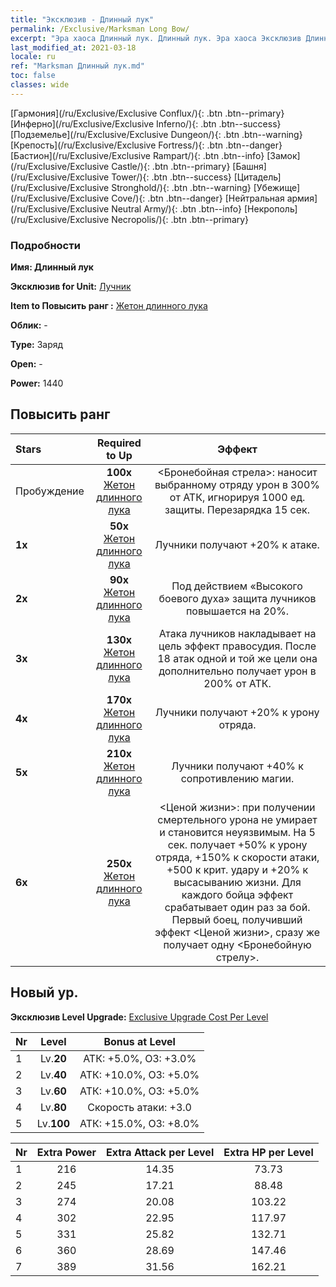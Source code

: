 ```yaml
---
title: "Эксклюзив - Длинный лук"
permalink: /Exclusive/Marksman Long Bow/
excerpt: "Эра хаоса Длинный лук. Длинный лук. Эра хаоса Эксклюзив Длинный лук. Лучник Эксклюзив."
last_modified_at: 2021-03-18
locale: ru
ref: "Marksman Длинный лук.md"
toc: false
classes: wide
---
```

 [Гармония](/ru/Exclusive/Exclusive Conflux/){: .btn .btn--primary} [Инферно](/ru/Exclusive/Exclusive Inferno/){: .btn .btn--success} [Подземелье](/ru/Exclusive/Exclusive Dungeon/){: .btn .btn--warning} [Крепость](/ru/Exclusive/Exclusive Fortress/){: .btn .btn--danger} [Бастион](/ru/Exclusive/Exclusive Rampart/){: .btn .btn--info} [Замок](/ru/Exclusive/Exclusive Castle/){: .btn .btn--primary} [Башня](/ru/Exclusive/Exclusive Tower/){: .btn .btn--success} [Цитадель](/ru/Exclusive/Exclusive Stronghold/){: .btn .btn--warning} [Убежище](/ru/Exclusive/Exclusive Cove/){: .btn .btn--danger} [Нейтральная армия](/ru/Exclusive/Exclusive Neutral Army/){: .btn .btn--info} [Некрополь](/ru/Exclusive/Exclusive Necropolis/){: .btn .btn--primary} 

### Подробности
 **Имя: Длинный лук** 

 **Эксклюзив for Unit:** [Лучник](/ru/units/Marksman/) 

 **Item to Повысить ранг :** [Жетон длинного лука](/ru/Items/con_914/)

 **Облик:** -

 **Type:** Заряд

 **Open:** -

 **Power:** 1440

## Повысить ранг 

  |     Stars    |  Required to Up | Эффект |
  |:-------------|:---------------:|:---------------:|
  |  Пробуждение  | **100x** [Жетон длинного лука](/ru/Items/con_914/) | <Бронебойная стрела>: наносит выбранному отряду урон в 300% от АТК, игнорируя 1000 ед. защиты. Перезарядка 15 сек. |
  | **1x** <i class="fas fa-star"/> | **50x** [Жетон длинного лука](/ru/Items/con_914/) | Лучники получают +20% к атаке. |
  | **2x** <i class="fas fa-star"/> | **90x** [Жетон длинного лука](/ru/Items/con_914/) | Под действием «Высокого боевого духа» защита лучников повышается на 20%. |
  | **3x** <i class="fas fa-star"/> | **130x** [Жетон длинного лука](/ru/Items/con_914/) | Атака лучников накладывает на цель эффект правосудия. После 18 атак одной и той же цели она дополнительно получает урон в 200% от АТК. |
  | **4x** <i class="fas fa-star"/> | **170x** [Жетон длинного лука](/ru/Items/con_914/) | Лучники получают +20% к урону отряда. |
  | **5x** <i class="fas fa-star"/> | **210x** [Жетон длинного лука](/ru/Items/con_914/) | Лучники получают +40% к сопротивлению магии. |
  | **6x** <i class="fas fa-star"/> | **250x** [Жетон длинного лука](/ru/Items/con_914/) | <Ценой жизни>: при получении смертельного урона не умирает и становится неуязвимым. На 5 сек. получает +50% к урону отряда, +150% к скорости атаки, +500 к крит. удару и +20% к высасыванию жизни. Для каждого бойца эффект срабатывает один раз за бой. Первый боец, получивший эффект <Ценой жизни>, сразу же получает одну <Бронебойную стрелу>. |


## Новый ур.
 **Эксклюзив Level Upgrade:** [Exclusive Upgrade Cost Per Level](/Exclusive/ExclusiveUpgradeCostPerLevel/)

  |  Nr  |   Level  | Bonus at Level |
  |:-----|:--------:|:--------------:|
  | 1 | Lv.**20** | АТК: +5.0%, ОЗ: +3.0% |
  | 2 | Lv.**40** | АТК: +10.0%, ОЗ: +5.0% |
  | 3 | Lv.**60** | АТК: +10.0%, ОЗ: +5.0% |
  | 4 | Lv.**80** | Скорость атаки: +3.0 |
  | 5 | Lv.**100** | АТК: +15.0%, ОЗ: +8.0% |


  |  Nr  |  Extra Power | Extra Attack per Level | Extra HP per Level |
  |:-----|:--------:|:--------:|:--------:|
  | 1 | 216 | 14.35 | 73.73 |
  | 2 | 245 | 17.21 | 88.48 |
  | 3 | 274 | 20.08 | 103.22 |
  | 4 | 302 | 22.95 | 117.97 |
  | 5 | 331 | 25.82 | 132.71 |
  | 6 | 360 | 28.69 | 147.46 |
  | 7 | 389 | 31.56 | 162.21 |


